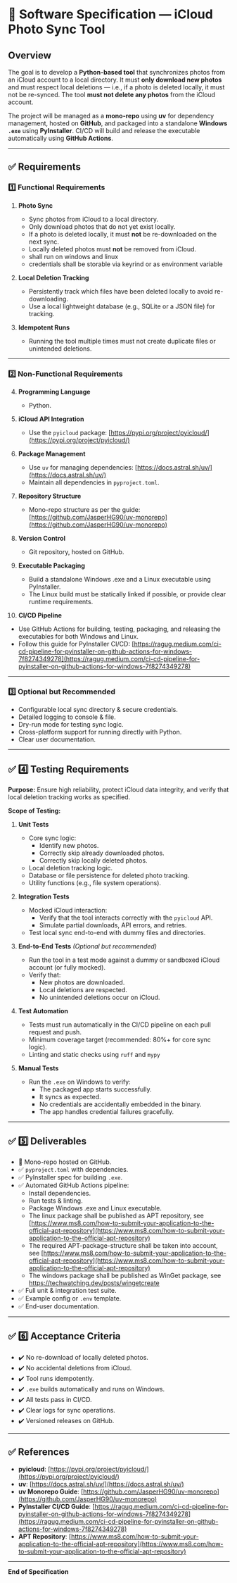 # 📄 Software Specification — iCloud Photo Sync Tool

## Overview

The goal is to develop a **Python-based tool** that synchronizes photos from an iCloud account to a local directory. It must **only download new photos** and must respect local deletions — i.e., if a photo is deleted locally, it must not be re-synced. The tool **must not delete any photos** from the iCloud account.

The project will be managed as a **mono-repo** using **uv** for dependency management, hosted on **GitHub**, and packaged into a standalone **Windows `.exe`** using **PyInstaller**. CI/CD will build and release the executable automatically using **GitHub Actions**.

---

## ✅ Requirements

### 1️⃣ Functional Requirements

1. **Photo Sync**  
   - Sync photos from iCloud to a local directory.  
   - Only download photos that do not yet exist locally.  
   - If a photo is deleted locally, it must **not** be re-downloaded on the next sync.  
   - Locally deleted photos must **not** be removed from iCloud.
   - shall run on windows and linux
   - credentials shall be storable via keyrind or as environment variable

2. **Local Deletion Tracking**  
   - Persistently track which files have been deleted locally to avoid re-downloading.  
   - Use a local lightweight database (e.g., SQLite or a JSON file) for tracking.

3. **Idempotent Runs**  
   - Running the tool multiple times must not create duplicate files or unintended deletions.

---

### 2️⃣ Non-Functional Requirements

4. **Programming Language**  
   - Python.

5. **iCloud API Integration**  
   - Use the `pyicloud` package: [https://pypi.org/project/pyicloud/](https://pypi.org/project/pyicloud/)

6. **Package Management**  
   - Use `uv` for managing dependencies: [https://docs.astral.sh/uv/](https://docs.astral.sh/uv/)  
   - Maintain all dependencies in `pyproject.toml`.

7. **Repository Structure**  
   - Mono-repo structure as per the guide: [https://github.com/JasperHG90/uv-monorepo](https://github.com/JasperHG90/uv-monorepo)

8. **Version Control**  
   - Git repository, hosted on GitHub.

9. **Executable Packaging**  
   - Build a standalone Windows .exe and a Linux executable using PyInstaller.
   - The Linux build must be statically linked if possible, or provide clear runtime requirements.

10. **CI/CD Pipeline**  
   - Use GitHub Actions for building, testing, packaging, and releasing the executables for both Windows and Linux.
   - Follow this guide for PyInstaller CI/CD: [https://ragug.medium.com/ci-cd-pipeline-for-pyinstaller-on-github-actions-for-windows-7f8274349278](https://ragug.medium.com/ci-cd-pipeline-for-pyinstaller-on-github-actions-for-windows-7f8274349278)

---

### 3️⃣ Optional but Recommended

- Configurable local sync directory & secure credentials.
- Detailed logging to console & file.
- Dry-run mode for testing sync logic.
- Cross-platform support for running directly with Python.
- Clear user documentation.

---

## ✅ 4️⃣ Testing Requirements

**Purpose:** Ensure high reliability, protect iCloud data integrity, and verify that local deletion tracking works as specified.

**Scope of Testing:**  

1. **Unit Tests**  
   - Core sync logic:
     - Identify new photos.
     - Correctly skip already downloaded photos.
     - Correctly skip locally deleted photos.
   - Local deletion tracking logic.
   - Database or file persistence for deleted photo tracking.
   - Utility functions (e.g., file system operations).

2. **Integration Tests**  
   - Mocked iCloud interaction:
     - Verify that the tool interacts correctly with the `pyicloud` API.
     - Simulate partial downloads, API errors, and retries.
   - Test local sync end-to-end with dummy files and directories.

3. **End-to-End Tests** *(Optional but recommended)*  
   - Run the tool in a test mode against a dummy or sandboxed iCloud account (or fully mocked).  
   - Verify that:
     - New photos are downloaded.
     - Local deletions are respected.
     - No unintended deletions occur on iCloud.

4. **Test Automation**  
   - Tests must run automatically in the CI/CD pipeline on each pull request and push.
   - Minimum coverage target (recommended: 80%+ for core sync logic).
   - Linting and static checks using `ruff` and `mypy`

5. **Manual Tests**  
   - Run the `.exe` on Windows to verify:
     - The packaged app starts successfully.
     - It syncs as expected.
     - No credentials are accidentally embedded in the binary.
     - The app handles credential failures gracefully.

---

## ✅ 5️⃣ Deliverables

- 📁 Mono-repo hosted on GitHub.
- ✅ `pyproject.toml` with dependencies.
- ✅ PyInstaller spec for building `.exe`.
- ✅ Automated GitHub Actions pipeline:
  - Install dependencies.
  - Run tests & linting.
  - Package Windows .exe and Linux executable.
  - The linux package shall be published as APT repository, see [https://www.ms8.com/how-to-submit-your-application-to-the-official-apt-repository](https://www.ms8.com/how-to-submit-your-application-to-the-official-apt-repository)
  - The required APT-package-structure shall be taken into account, see [https://www.ms8.com/how-to-submit-your-application-to-the-official-apt-repository](https://www.ms8.com/how-to-submit-your-application-to-the-official-apt-repository)
  - The windows package shall be published as WinGet package, see https://techwatching.dev/posts/wingetcreate
- ✅ Full unit & integration test suite.
- ✅ Example config or `.env` template.
- ✅ End-user documentation.

---

## ✅ 6️⃣ Acceptance Criteria

- ✔️ No re-download of locally deleted photos.
- ✔️ No accidental deletions from iCloud.
- ✔️ Tool runs idempotently.
- ✔️ `.exe` builds automatically and runs on Windows.
- ✔️ All tests pass in CI/CD.
- ✔️ Clear logs for sync operations.
- ✔️ Versioned releases on GitHub.

---

## ✅ References

- **pyicloud**: [https://pypi.org/project/pyicloud/](https://pypi.org/project/pyicloud/)  
- **uv**: [https://docs.astral.sh/uv/](https://docs.astral.sh/uv/)  
- **uv Monorepo Guide**: [https://github.com/JasperHG90/uv-monorepo](https://github.com/JasperHG90/uv-monorepo)  
- **PyInstaller CI/CD Guide**: [https://ragug.medium.com/ci-cd-pipeline-for-pyinstaller-on-github-actions-for-windows-7f8274349278](https://ragug.medium.com/ci-cd-pipeline-for-pyinstaller-on-github-actions-for-windows-7f8274349278)
- **APT Repository**: [https://www.ms8.com/how-to-submit-your-application-to-the-official-apt-repository](https://www.ms8.com/how-to-submit-your-application-to-the-official-apt-repository)
---

**End of Specification**
